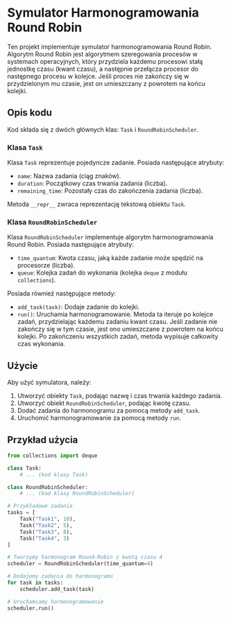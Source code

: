 # Symulator Harmonogramowania Round Robin

Ten projekt implementuje symulator harmonogramowania Round Robin. Algorytm Round Robin jest algorytmem szeregowania procesów w systemach operacyjnych, który przydziela każdemu procesowi stałą jednostkę czasu (kwant czasu), a następnie przełącza procesor do następnego procesu w kolejce. Jeśli proces nie zakończy się w przydzielonym mu czasie, jest on umieszczany z powrotem na końcu kolejki.

## Opis kodu

Kod składa się z dwóch głównych klas: `Task` i `RoundRobinScheduler`.

### Klasa `Task`

Klasa `Task` reprezentuje pojedyncze zadanie. Posiada następujące atrybuty:

*   `name`: Nazwa zadania (ciąg znaków).
*   `duration`: Początkowy czas trwania zadania (liczba).
*   `remaining_time`: Pozostały czas do zakończenia zadania (liczba).

Metoda `__repr__` zwraca reprezentację tekstową obiektu `Task`.

### Klasa `RoundRobinScheduler`

Klasa `RoundRobinScheduler` implementuje algorytm harmonogramowania Round Robin. Posiada następujące atrybuty:

*   `time_quantum`: Kwota czasu, jaką każde zadanie może spędzić na procesorze (liczba).
*   `queue`: Kolejka zadań do wykonania (kolejka `deque` z modułu `collections`).

Posiada również następujące metody:

*   `add_task(task)`: Dodaje zadanie do kolejki.
*   `run()`: Uruchamia harmonogramowanie. Metoda ta iteruje po kolejce zadań, przydzielając każdemu zadaniu kwant czasu. Jeśli zadanie nie zakończy się w tym czasie, jest ono umieszczane z powrotem na końcu kolejki. Po zakończeniu wszystkich zadań, metoda wypisuje całkowity czas wykonania.

## Użycie

Aby użyć symulatora, należy:

1.  Utworzyć obiekty `Task`, podając nazwę i czas trwania każdego zadania.
2.  Utworzyć obiekt `RoundRobinScheduler`, podając kwotę czasu.
3.  Dodać zadania do harmonogramu za pomocą metody `add_task`.
4.  Uruchomić harmonogramowanie za pomocą metody `run`.

## Przykład użycia

```python
from collections import deque

class Task:
    # ... (kod klasy Task)

class RoundRobinScheduler:
    # ... (kod klasy RoundRobinScheduler)

# Przykładowe zadania
tasks = [
    Task("Task1", 10),
    Task("Task2", 5),
    Task("Task3", 8),
    Task("Task4", 3)
]

# Tworzymy harmonogram Round-Robin z kwotą czasu 4
scheduler = RoundRobinScheduler(time_quantum=4)

# Dodajemy zadania do harmonogramu
for task in tasks:
    scheduler.add_task(task)

# Uruchamiamy harmonogramowanie
scheduler.run()
